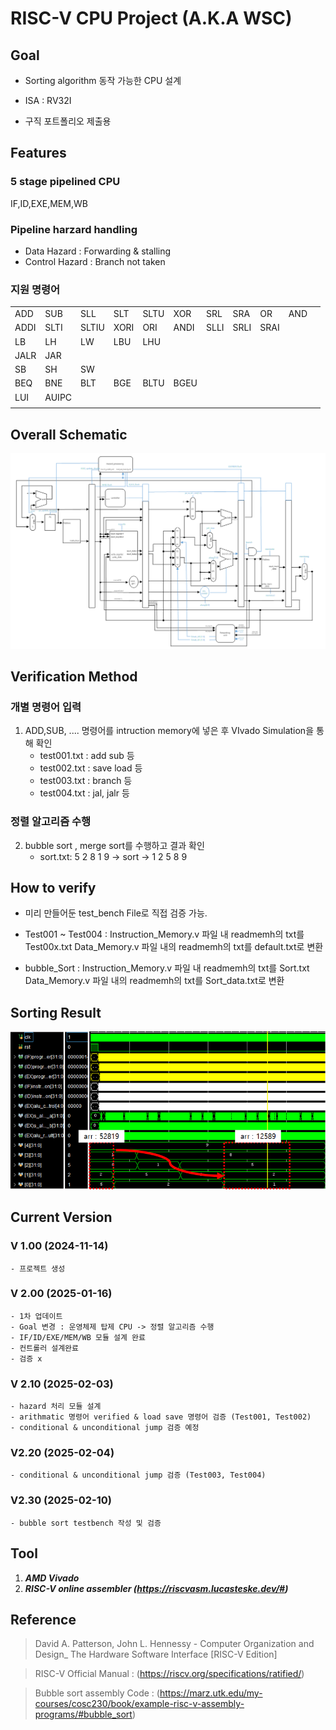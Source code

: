 

# RISC-V CPU Project (A.K.A WSC)

## Goal

- Sorting algorithm 동작 가능한 CPU 설계

 - ISA :  RV32I 

- 구직 포트폴리오 제출용

## Features
 ### 5 stage pipelined CPU
 IF,ID,EXE,MEM,WB

### Pipeline harzard handling
- Data Hazard : Forwarding & stalling
- Control Hazard : Branch not taken


### 지원 명령어
|  |  |  |  |  |  |  |  |  |  |  |
|--|--|--|--|--|--|--|--|--|--|--|
| ADD | SUB | SLL | SLT | SLTU | XOR | SRL | SRA | OR | AND |
| ADDI | SLTI | SLTIU | XORI | ORI | ANDI | SLLI | SRLI | SRAI |
| LB | LH | LW | LBU | LHU | 
| JALR | JAR |
| SB | SH | SW |
| BEQ | BNE | BLT | BGE | BLTU | BGEU |
| LUI | AUIPC|
|  |  |  |  |  |  |  |  |  |  |  |

## Overall Schematic 
<img src="WSC_schematic.png">

## Verification Method
### 개별 명령어 입력
 1. ADD,SUB, .... 명령어를 intruction  memory에 넣은 후 VIvado Simulation을 통해 확인
	 - test001.txt : add sub 등 
	 - test002.txt : save load 등
	 - test003.txt : branch 등
	 - test004.txt : jal, jalr 등
	 
### 정렬 알고리즘 수행
 2. bubble sort , merge sort를 수행하고 결과 확인
	- sort.txt: 5 2 8 1 9 -> sort -> 1 2 5 8 9

## How to verify

- 미리 만들어둔 test_bench File로 직접 검증 가능.

- Test001 ~ Test004 : Instruction_Memory.v 파일 내 readmemh의 txt를 Test00x.txt
					  Data_Memory.v 파일 내의 readmemh의 txt를 default.txt로 변환
					  
- bubble_Sort : Instruction_Memory.v 파일 내 readmemh의 txt를 Sort.txt
				Data_Memory.v 파일 내의 readmemh의 txt를 Sort_data.txt로 변환

## Sorting Result
<img src="Sort_result.png">

## Current Version
### V 1.00 (2024-11-14)
	- 프로젝트 생성 
### V 2.00 (2025-01-16)
	- 1차 업데이트
	- Goal 변경 : 운영체제 탑제 CPU -> 정렬 알고리즘 수행
	- IF/ID/EXE/MEM/WB 모듈 설계 완료
	- 컨트롤러 설계완료
	- 검증 x 
### V 2.10 (2025-02-03)
	- hazard 처리 모듈 설계
	- arithmatic 명령어 verified & load save 명령어 검증 (Test001, Test002) 
	- conditional & unconditional jump 검증 예정
### V2.20 (2025-02-04)
	- conditional & unconditional jump 검증 (Test003, Test004)
### V2.30 (2025-02-10)
	- bubble sort testbench 작성 및 검증

## Tool
 1. ***AMD Vivado***
 2. ***RISC-V online assembler (https://riscvasm.lucasteske.dev/#)*** 
 	
## Reference

> David A. Patterson, John L. Hennessy - Computer Organization and Design_ The Hardware Software Interface [RISC-V Edition]

> RISC-V Official Manual : (https://riscv.org/specifications/ratified/)

>Bubble sort assembly Code : (https://marz.utk.edu/my-courses/cosc230/book/example-risc-v-assembly-programs/#bubble_sort)


